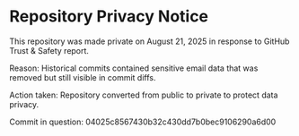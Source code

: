 # Repository Privacy Notice

This repository was made private on August 21, 2025 in response to GitHub Trust & Safety report.

Reason: Historical commits contained sensitive email data that was removed but still visible in commit diffs.

Action taken: Repository converted from public to private to protect data privacy.

Commit in question: 04025c8567430b32c430dd7b0bec9106290a6d00

